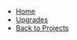 - [Home](%WEBPATH%/projects/overseasons-mc/)
- [Upgrades](%WEBPATH%/projects/overseasons-mc/upgrades/)
- [Back to Projects](%WEBPATH%/projects/)